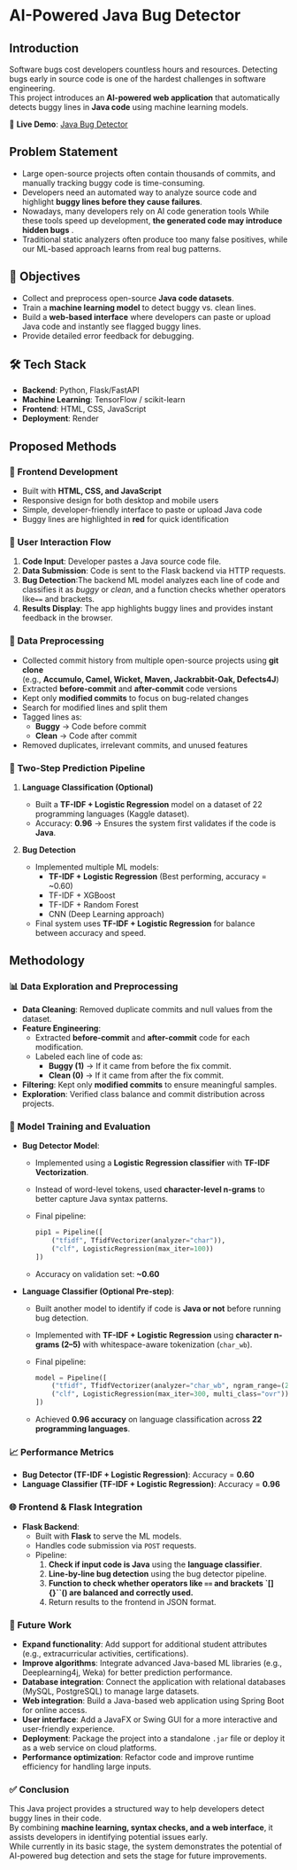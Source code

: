 #  AI-Powered Java Bug Detector

##  Introduction
Software bugs cost developers countless hours and resources. Detecting bugs early in source code is one of the hardest challenges in software engineering.  
This project introduces an **AI-powered web application** that automatically detects buggy lines in **Java code** using machine learning models.

🔗 **Live Demo**: [Java Bug Detector](https://java-bugs-1.onrender.com/)


##  Problem Statement
- Large open-source projects often contain thousands of commits, and manually tracking buggy code is time-consuming.  
- Developers need an automated way to analyze source code and highlight **buggy lines before they cause failures**.  
- Nowadays, many developers rely on AI code generation tools While these tools speed up development, **the generated code may introduce hidden bugs** . 
- Traditional static analyzers often produce too many false positives, while our ML-based approach learns from real bug patterns.  


## 🎯 Objectives
- Collect and preprocess open-source **Java code datasets**.  
- Train a **machine learning model** to detect buggy vs. clean lines.  
- Build a **web-based interface** where developers can paste or upload Java code and instantly see flagged buggy lines.  
- Provide detailed error feedback for debugging.  


## 🛠️ Tech Stack
- **Backend**: Python, Flask/FastAPI  
- **Machine Learning**: TensorFlow / scikit-learn  
- **Frontend**: HTML, CSS, JavaScript  
- **Deployment**: Render  


## Proposed Methods  

### 🔹 Frontend Development
- Built with **HTML, CSS, and JavaScript**  
- Responsive design for both desktop and mobile users  
- Simple, developer-friendly interface to paste or upload Java code  
- Buggy lines are highlighted in **red** for quick identification  


### 🔹 User Interaction Flow
1. **Code Input**: Developer pastes a Java source code file.  
2. **Data Submission**: Code is sent to the Flask backend via HTTP requests.  
3. **Bug Detection**:The backend ML model analyzes each line of code and classifies it as *buggy* or *clean*, and a function checks whether operators like`==` and brackets. 
5. **Results Display**: The app highlights buggy lines and provides instant feedback in the browser.  


### 🔹 Data Preprocessing
- Collected commit history from multiple open-source projects using **git clone**  
  (e.g., **Accumulo, Camel, Wicket, Maven, Jackrabbit-Oak, Defects4J**)  
- Extracted **before-commit** and **after-commit** code versions  
- Kept only **modified commits** to focus on bug-related changes  
- Search for modified lines and split them  
- Tagged lines as:  
  - **Buggy** → Code before commit  
  - **Clean** → Code after commit  
- Removed duplicates, irrelevant commits, and unused features  


### 🔹 Two-Step Prediction Pipeline
1. **Language Classification (Optional)**  
   - Built a **TF-IDF + Logistic Regression** model on a dataset of 22 programming languages (Kaggle dataset).  
   - Accuracy: **0.96** → Ensures the system first validates if the code is **Java**.  

2. **Bug Detection**  
   - Implemented multiple ML models:  
     - **TF-IDF + Logistic Regression** (Best performing, accuracy = ~0.60)  
     - TF-IDF + XGBoost  
     - TF-IDF + Random Forest  
     - CNN (Deep Learning approach)  
   - Final system uses **TF-IDF + Logistic Regression** for balance between accuracy and speed.  


## Methodology  

### 📊 Data Exploration and Preprocessing  
- **Data Cleaning**: Removed duplicate commits and null values from the dataset.  
- **Feature Engineering**:  
  - Extracted **before-commit** and **after-commit** code for each modification.  
  - Labeled each line of code as:  
    - **Buggy (1)** → If it came from before the fix commit.  
    - **Clean (0)** → If it came from after the fix commit.  
- **Filtering**: Kept only **modified commits** to ensure meaningful samples.  
- **Exploration**: Verified class balance and commit distribution across projects.  


### 🤖 Model Training and Evaluation  

- **Bug Detector Model**:  
  - Implemented using a **Logistic Regression classifier** with **TF-IDF Vectorization**.  
  - Instead of word-level tokens, used **character-level n-grams** to better capture Java syntax patterns.  
  - Final pipeline:  

    ```python
    pip1 = Pipeline([
        ("tfidf", TfidfVectorizer(analyzer="char")),
        ("clf", LogisticRegression(max_iter=100))
    ])
    ```  

  - Accuracy on validation set: **~0.60**  

- **Language Classifier (Optional Pre-step)**:  
  - Built another model to identify if code is **Java or not** before running bug detection.  
  - Implemented with **TF-IDF + Logistic Regression** using **character n-grams (2–5)** with whitespace-aware tokenization (`char_wb`).  
  - Final pipeline:  

    ```python
    model = Pipeline([
        ("tfidf", TfidfVectorizer(analyzer="char_wb", ngram_range=(2,5))),
        ("clf", LogisticRegression(max_iter=300, multi_class="ovr"))
    ])
    ```  

  - Achieved **0.96 accuracy** on language classification across **22 programming languages**.  


### 📈 Performance Metrics  
- **Bug Detector (TF-IDF + Logistic Regression)**: Accuracy = **0.60**  
- **Language Classifier (TF-IDF + Logistic Regression)**: Accuracy = **0.96**  


### 🌐 Frontend & Flask Integration  
- **Flask Backend**:  
  - Built with **Flask** to serve the ML models.  
  - Handles code submission via `POST` requests.  
  - Pipeline:  
    1. **Check if input code is Java** using the **language classifier**.  
    2. **Line-by-line bug detection** using the bug detector pipeline.  
    3. **Function to check whether operators like `==` and brackets `[]{}``() are balanced and correctly used.**  
    4. Return results to the frontend in JSON format.  


### 🔮 Future Work  
- **Expand functionality**: Add support for additional student attributes (e.g., extracurricular activities, certifications).  
- **Improve algorithms**: Integrate advanced Java-based ML libraries (e.g., Deeplearning4j, Weka) for better prediction performance.  
- **Database integration**: Connect the application with relational databases (MySQL, PostgreSQL) to manage large datasets.  
- **Web integration**: Build a Java-based web application using Spring Boot for online access.  
- **User interface**: Add a JavaFX or Swing GUI for a more interactive and user-friendly experience.  
- **Deployment**: Package the project into a standalone `.jar` file or deploy it as a web service on cloud platforms.  
- **Performance optimization**: Refactor code and improve runtime efficiency for handling large inputs.  


### ✅ Conclusion  
This Java project provides a structured way to help developers detect buggy lines in their code.  
By combining **machine learning, syntax checks, and a web interface**, it assists developers in identifying potential issues early.  
While currently in its basic stage, the system demonstrates the potential of AI-powered bug detection and sets the stage for future improvements.  

     


 



 
 
